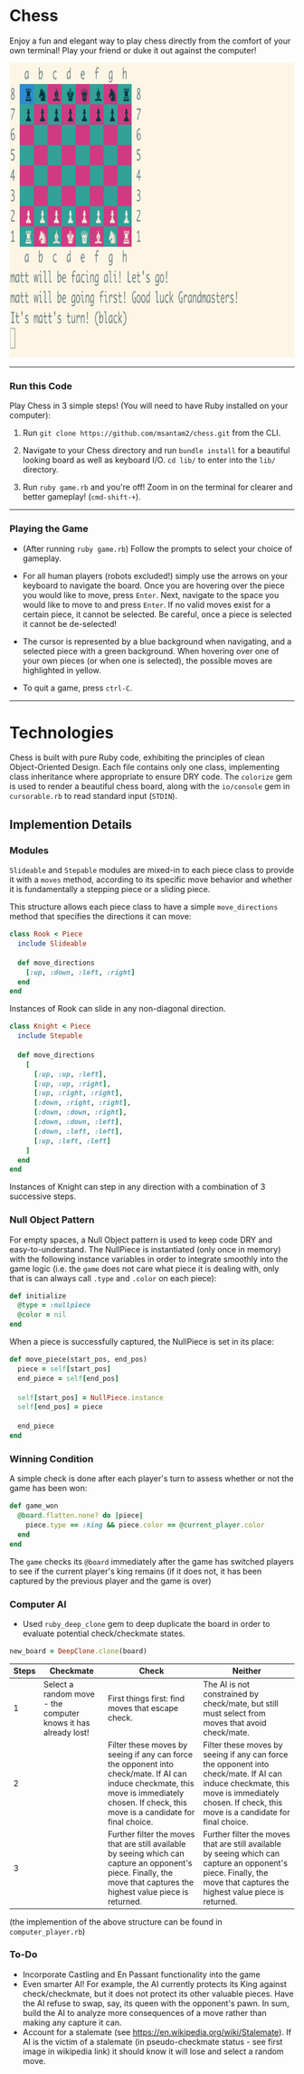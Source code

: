 # Chess

Enjoy a fun and elegant way to play chess directly from the comfort of your own terminal! Play your friend or duke it out against the computer!

<img src="https://github.com/msantam2/chess/blob/master/images/chess_gameplay.gif" width="555" height="520" />

__________

### Run this Code

Play Chess in 3 simple steps! (You will need to have Ruby installed on your computer):

1. Run ```git clone https://github.com/msantam2/chess.git``` from the CLI.

2. Navigate to your Chess directory and run ```bundle install``` for a beautiful looking board as well as keyboard I/O. ```cd lib/``` to enter into the ```lib/``` directory.

3. Run ```ruby game.rb``` and you're off! Zoom in on the terminal for clearer and better gameplay! (```cmd-shift-+```).

__________

### Playing the Game

- (After running ```ruby game.rb```) Follow the prompts to select your choice of gameplay.

- For all human players (robots excluded!) simply use the arrows on your keyboard to navigate the board. Once you are hovering over the piece you would like to move, press ```Enter```. Next, navigate to the space you would like to move to and press ```Enter```. If no valid moves exist for a certain piece, it cannot be selected. Be careful, once a piece is selected it cannot be de-selected!

- The cursor is represented by a blue background when navigating, and a selected piece with a green background. When hovering over one of your
own pieces (or when one is selected), the possible moves are highlighted in yellow.

- To quit a game, press ```ctrl-C```.

__________

# Technologies

Chess is built with pure Ruby code, exhibiting the principles of clean Object-Oriented Design. Each file contains only one class, implementing class inheritance where appropriate to ensure DRY code. The ```colorize``` gem is used to render a beautiful chess board, along with the ```io/console``` gem in ```cursorable.rb``` to read standard input (```STDIN```).

## Implemention Details

### Modules

```Slideable``` and ```Stepable``` modules are mixed-in to each piece class to provide it with a ```moves``` method, according to its specific move behavior and whether it is fundamentally a stepping piece or a sliding piece.

This structure allows each piece class to have a simple ```move_directions``` method that specifies the directions it can move:

```rb
class Rook < Piece
  include Slideable

  def move_directions
    [:up, :down, :left, :right]
  end
end
```
Instances of Rook can slide in any non-diagonal direction.

```rb
class Knight < Piece
  include Stepable

  def move_directions
    [
      [:up, :up, :left],
      [:up, :up, :right],
      [:up, :right, :right],
      [:down, :right, :right],
      [:down, :down, :right],
      [:down, :down, :left],
      [:down, :left, :left],
      [:up, :left, :left]
    ]
  end
end
```
Instances of Knight can step in any direction with a combination of 3 successive steps.

### Null Object Pattern

For empty spaces, a Null Object pattern is used to keep code DRY and easy-to-understand. The NullPiece is instantiated (only once in memory) with the following instance variables in order to integrate smoothly into the game logic (i.e. the ```game``` does not care what piece it is dealing with, only that is can always call ```.type``` and ```.color``` on each piece):

```rb
def initialize
  @type = :nullpiece
  @color = nil
end
```

When a piece is successfully captured, the NullPiece is set in its place:

```rb
def move_piece(start_pos, end_pos)
  piece = self[start_pos]
  end_piece = self[end_pos]

  self[start_pos] = NullPiece.instance
  self[end_pos] = piece

  end_piece
end
```

### Winning Condition

A simple check is done after each player's turn to assess whether or not the game has been won:

```rb
def game_won
  @board.flatten.none? do |piece|
    piece.type == :king && piece.color == @current_player.color
  end
end
```
The ```game``` checks its ```@board``` immediately after the game has switched players to see if the current player's king remains (if it does not, it has been captured by the previous player and the game is over)

### Computer AI

- Used ```ruby_deep_clone``` gem to deep duplicate the board in order to evaluate potential check/checkmate states.
```rb
new_board = DeepClone.clone(board)
```

| Steps         | Checkmate     | Check         | Neither       |
| ------------- | ------------- | ------------- | ------------- |
| 1             | Select a random move - the computer knows it has already lost! | First things first: find moves that escape check. | The AI is not constrained by check/mate, but still must select from moves that avoid check/mate. |
| 2             |  | Filter these moves by seeing if any can force the opponent into check/mate. If AI can induce checkmate, this move is immediately chosen. If check, this move is a candidate for final choice. | Filter these moves by seeing if any can force the opponent into check/mate. If AI can induce checkmate, this move is immediately chosen. If check, this move is a candidate for final choice. |
| 3             | | Further filter the moves that are still available by seeing which can capture an opponent's piece. Finally, the move that captures the highest value piece is returned. | Further filter the moves that are still available by seeing which can capture an opponent's piece. Finally, the move that captures the highest value piece is returned. |

(the implemention of the above structure can be found in ```computer_player.rb```)

### To-Do

- Incorporate Castling and En Passant functionality into the game
- Even smarter AI! For example, the AI currently protects its King against check/checkmate, but it does not protect its other valuable pieces. Have the AI refuse to swap, say, its queen with the opponent's pawn. In sum, build the AI to analyze more consequences of a move rather than making any capture it can.
- Account for a stalemate (see https://en.wikipedia.org/wiki/Stalemate). If AI is the victim of a stalemate (in pseudo-checkmate status - see first image in wikipedia link) it should know it will lose and select a random move.
